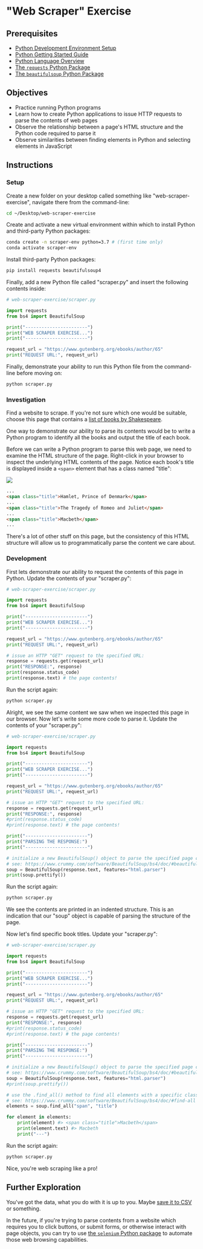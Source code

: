 # "Web Scraper" Exercise

## Prerequisites

  + [Python Development Environment Setup](https://github.com/prof-rossetti/intro-to-python/blob/master/units/unit-0.md)
  + [Python Getting Started Guide](https://github.com/prof-rossetti/intro-to-python/blob/master/units/unit-1.md)
  + [Python Language Overview](https://github.com/prof-rossetti/intro-to-python/blob/master/units/unit-2.md)
  + [The `requests` Python Package](https://github.com/prof-rossetti/intro-to-python/blob/master/notes/python/packages/requests.md)
  + [The `beautifulsoup` Python Package](https://github.com/prof-rossetti/intro-to-python/blob/master/notes/python/packages/beautifulsoup.md)

## Objectives

  + Practice running Python programs
  + Learn how to create Python applications to issue HTTP requests to parse the contents of web pages
  + Observe the relationship between a page's HTML structure and the Python code required to parse it
  + Observe similarities between finding elements in Python and selecting elements in JavaScript

## Instructions

### Setup

Create a new folder on your desktop called something like "web-scraper-exercise", navigate there from the command-line:

```sh
cd ~/Desktop/web-scraper-exercise
```

Create and activate a new virtual environment within which to install Python and third-party Python packages:

```sh
conda create -n scraper-env python=3.7 # (first time only)
conda activate scraper-env
```

Install third-party Python packages:

```sh
pip install requests beautifulsoup4
```

Finally, add a new Python file called "scraper.py" and insert the following contents inside:

```py
# web-scraper-exercise/scraper.py

import requests
from bs4 import BeautifulSoup

print("-----------------------")
print("WEB SCRAPER EXERCISE...")
print("-----------------------")

request_url = "https://www.gutenberg.org/ebooks/author/65"
print("REQUEST URL:", request_url)
```

Finally, demonstrate your ability to run this Python file from the command-line before moving on:

```sh
python scraper.py
```

### Investigation

Find a website to scrape. If you're not sure which one would be suitable, choose this page that contains a [list of books by Shakespeare](https://www.gutenberg.org/ebooks/author/65).

One way to demonstrate our ability to parse its contents would be to write a Python program to identify all the books and output the title of each book.

Before we can write a Python program to parse this web page, we need to examine the HTML structure of the page. Right-click in your browser to inspect the underlying HTML contents of the page. Notice each book's title is displayed inside a `<span>` element that has a class named "title":

![](inspect-page.png)

```html
...
<span class="title">Hamlet, Prince of Denmark</span>
...
<span class="title">The Tragedy of Romeo and Juliet</span>
...
<span class="title">Macbeth</span>
...
```

There's a lot of other stuff on this page, but the consistency of this HTML structure will allow us to programmatically parse the content we care about.


### Development

First lets demonstrate our ability to request the contents of this page in Python. Update the contents of your "scraper.py":

```py
# web-scraper-exercise/scraper.py

import requests
from bs4 import BeautifulSoup

print("-----------------------")
print("WEB SCRAPER EXERCISE...")
print("-----------------------")

request_url = "https://www.gutenberg.org/ebooks/author/65"
print("REQUEST URL:", request_url)

# issue an HTTP "GET" request to the specified URL:
response = requests.get(request_url)
print("RESPONSE:", response)
print(response.status_code)
print(response.text) # the page contents!
```

Run the script again:

```sh
python scraper.py
```

Alright, we see the same content we saw when we inspected this page in our browser. Now let's write some more code to parse it. Update the contents of your "scraper.py":

```py
# web-scraper-exercise/scraper.py

import requests
from bs4 import BeautifulSoup

print("-----------------------")
print("WEB SCRAPER EXERCISE...")
print("-----------------------")

request_url = "https://www.gutenberg.org/ebooks/author/65"
print("REQUEST URL:", request_url)

# issue an HTTP "GET" request to the specified URL:
response = requests.get(request_url)
print("RESPONSE:", response)
#print(response.status_code)
#print(response.text) # the page contents!

print("-----------------------")
print("PARSING THE RESPONSE:")
print("-----------------------")

# initialize a new BeautifulSoup() object to parse the specified page contents
# see: https://www.crummy.com/software/BeautifulSoup/bs4/doc/#beautifulsoup
soup = BeautifulSoup(response.text, features="html.parser")
print(soup.prettify())
```

Run the script again:

```sh
python scraper.py
```

We see the contents are printed in an indented structure. This is an indication that our "soup" object is capable of parsing the structure of the page.

Now let's find specific book titles. Update your "scraper.py":

```py
# web-scraper-exercise/scraper.py

import requests
from bs4 import BeautifulSoup

print("-----------------------")
print("WEB SCRAPER EXERCISE...")
print("-----------------------")

request_url = "https://www.gutenberg.org/ebooks/author/65"
print("REQUEST URL:", request_url)

# issue an HTTP "GET" request to the specified URL:
response = requests.get(request_url)
print("RESPONSE:", response)
#print(response.status_code)
#print(response.text) # the page contents!

print("-----------------------")
print("PARSING THE RESPONSE:")
print("-----------------------")

# initialize a new BeautifulSoup() object to parse the specified page contents
# see: https://www.crummy.com/software/BeautifulSoup/bs4/doc/#beautifulsoup
soup = BeautifulSoup(response.text, features="html.parser")
#print(soup.prettify())

# use the .find_all() method to find all elements with a specific class
# see: https://www.crummy.com/software/BeautifulSoup/bs4/doc/#find-all
elements = soup.find_all("span", "title")

for element in elements:
    print(element) #> <span class="title">Macbeth</span>
    print(element.text) #> Macbeth
    print("---")
```

Run the script again:

```sh
python scraper.py
```

Nice, you're web scraping like a pro!

## Further Exploration

You've got the data, what you do with it is up to you. Maybe [save it to CSV](/csv-challenge.md) or something.

In the future, if you're trying to parse contents from a website which requires you to click buttons, or submit forms, or otherwise interact with page objects, you can try to use [the `selenium` Python package](https://github.com/prof-rossetti/intro-to-python/blob/master/notes/python/packages/selenium.md) to automate those web browsing capabilities.
